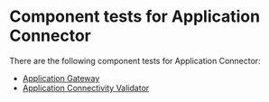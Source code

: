 # Component tests for Application Connector

There are the following component tests for Application Connector:
- [Application Gateway](docs/application-gateway-tests.md)
- [Application Connectivity Validator](docs/application-connectivity-validator-tests.md)
